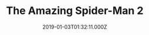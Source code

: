 ---
title: "The Amazing Spider-Man 2"
year: 2014
date: 2019-01-03T01:32:11.000Z
permalink: /almanac/movies/2019-01-03-the-amazing-spider-man-2/index.html
rating: 3
tmdbid: 102382
---